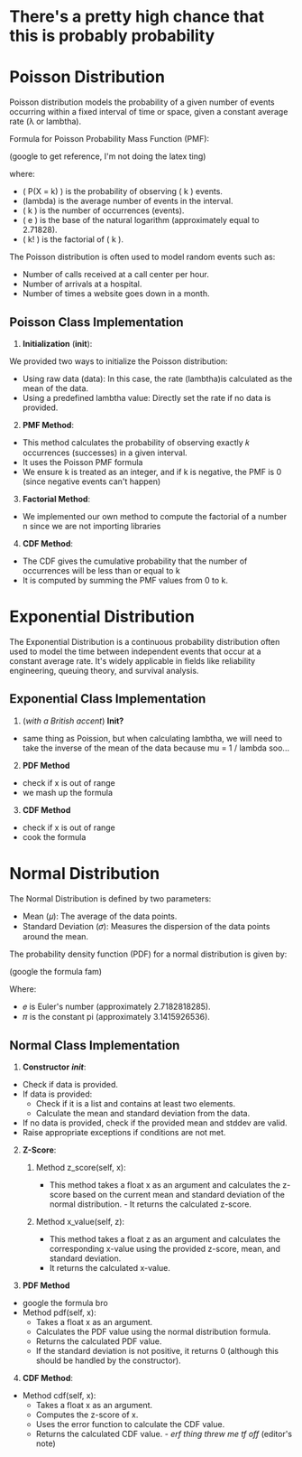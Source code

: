 # There's a pretty high chance that this is probably probability


# Poisson Distribution

Poisson distribution models the probability of a given number of events occurring within a fixed interval of time or space, given a constant average rate (λ or lambtha).

Formula for Poisson Probability Mass Function (PMF):

(google to get reference, I'm not doing the latex ting)

where:
- \( P(X = k) \) is the probability of observing \( k \) events.
- (lambda) is the average number of events in the interval.
- \( k \) is the number of occurrences (events).
- \( e \) is the base of the natural logarithm (approximately equal to 2.71828).
- \( k! \) is the factorial of \( k \).


The Poisson distribution is often used to model random events such as:

- Number of calls received at a call center per hour.
- Number of arrivals at a hospital.
- Number of times a website goes down in a month.

## Poisson Class Implementation
1. **Initialization** (__init__):

We provided two ways to initialize the Poisson distribution:
- Using raw data (data): In this case, the rate (lambtha)is calculated as the mean of the data.
- Using a predefined lambtha value: Directly set the rate if no data is provided.

2. **PMF Method**:
- This method calculates the probability of observing exactly 𝑘 occurrences (successes) in a given interval.
- It uses the Poisson PMF formula
- We ensure k is treated as an integer, and if k is negative, the PMF is 0 (since negative events can't happen)

3. **Factorial Method**:
- We implemented our own method to compute the factorial of a number n since we are not importing libraries

4. **CDF Method**:
- The CDF gives the cumulative probability that the number of occurrences will be less than or equal to k
- It is computed by summing the PMF values from 0 to k.

# Exponential Distribution
The Exponential Distribution is a continuous probability distribution often used to model the time between independent events that occur at a constant average rate. It's widely applicable in fields like reliability engineering, queuing theory, and survival analysis.

## Exponential Class Implementation

1. (*with a British accent*) **Init?**

- same thing as Poission, but when calculating lambtha, we will need to take the inverse of the mean of the data because mu = 1 / lambda soo...

2. **PDF Method**
- check if x is out of range
- we mash up the formula

3. **CDF Method**
- check if x is out of range
- cook the formula

# Normal Distribution
The Normal Distribution is defined by two parameters:

- Mean (𝜇): The average of the data points.
- Standard Deviation (𝜎): Measures the dispersion of the data points around the mean.

The probability density function (PDF) for a normal distribution is given by:

(google the formula fam)

Where:

- 𝑒 is Euler's number (approximately 2.7182818285).
- 𝜋 is the constant pi (approximately 3.1415926536).

## Normal Class Implementation

1. **Constructor** *___init___*:

- Check if data is provided.
- If data is provided:
  - Check if it is a list and contains at least two elements.
  - Calculate the mean and standard deviation from the data.
- If no data is provided, check if the provided mean and stddev are valid.
- Raise appropriate exceptions if conditions are not met.

2. **Z-Score**:
    1. Method z_score(self, x):

        - This method takes a float x as an argument and calculates the z-score based on the current mean and standard deviation of the normal distribution. - It returns the calculated z-score.
    
    2. Method x_value(self, z):

        - This method takes a float z as an argument and calculates the corresponding x-value using the provided z-score, mean, and standard deviation. 
        - It returns the calculated x-value.

3. **PDF Method**
- google the formula bro
- Method pdf(self, x):
    - Takes a float x as an argument.
    - Calculates the PDF value using the normal distribution formula.
    - Returns the calculated PDF value.
    - If the standard deviation is not positive, it returns 0 (although this should be handled by the constructor).

4. **CDF Method**:
- Method cdf(self, x):
    - Takes a float x as an argument.
    - Computes the z-score of x.
    - Uses the error function to calculate the CDF value.
    - Returns the calculated CDF value.
    *- erf thing threw me tf off* (editor's note)